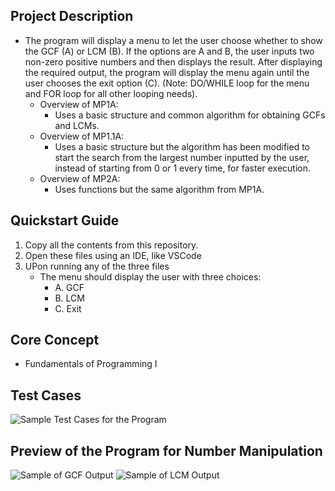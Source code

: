 ## Project Description
- The program will display a menu to let the user choose whether to show the GCF (A) or LCM (B). If the options are A and B, the user inputs two non-zero positive numbers and then displays the result. After displaying the required output, the program will display the menu again until the user chooses the exit option (C). (Note: DO/WHILE loop for the menu and FOR loop for all other looping needs).
    - Overview of MP1A:
        - Uses a basic structure and common algorithm for obtaining GCFs and LCMs.
    - Overview of MP1.1A:
        - Uses a basic structure but the algorithm has been modified to start the search from the largest number inputted by the user, instead of starting from 0 or 1 every time, for faster execution.
    - Overview of MP2A:
        - Uses functions but the same algorithm from MP1A.

## Quickstart Guide
1. Copy all the contents from this repository.
2. Open these files using an IDE, like VSCode
3. UPon running any of the three files
   - The menu should display the user with three choices:
       - A. GCF
       - B. LCM
       - C. Exit

## Core Concept
- Fundamentals of Programming I

## Test Cases
![Sample Test Cases for the Program](https://github.com/Shojiyao12/GCF_LCM-Finder/assets/90734662/22fafb5c-42bd-4467-9f65-82a1ffd30c61)

## Preview of the Program for Number Manipulation
![Sample of GCF Output](https://github.com/Shojiyao12/GCF_LCM-Finder/assets/90734662/ed6969f3-cda4-469f-9eef-854154ed5831)
![Sample of LCM Output](https://github.com/Shojiyao12/GCF_LCM-Finder/assets/90734662/1a25ccf6-78c4-4d42-969e-ec2bfa763075)

